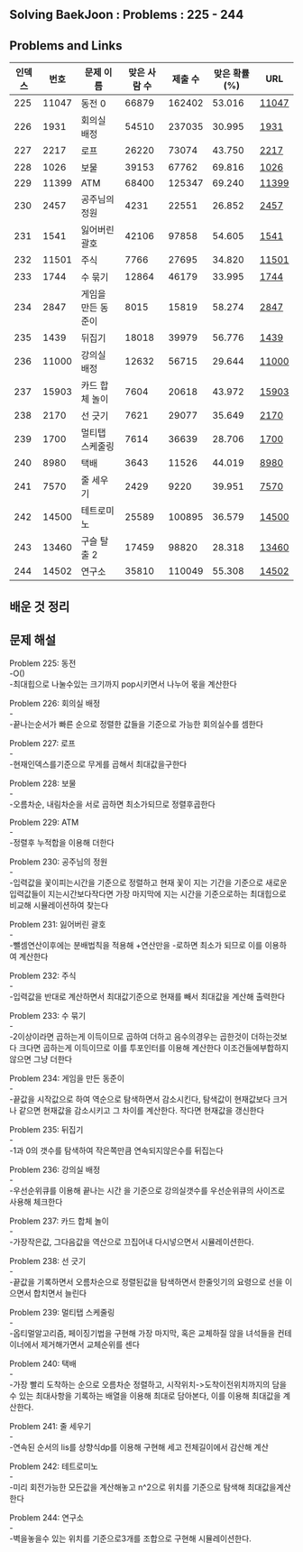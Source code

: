 ## Solving BaekJoon : Problems : 225 - 244
## Problems and Links

| 인덱스 | 번호  | 문제 이름            | 맞은 사람 수 | 제출 수  | 맞은 확률 (%) | URL                                    |
|-------|------|------------------|--------|-------|-------------|-----------------------------------------|
| 225   | 11047 | 동전 0              | 66879  | 162402 | 53.016      | [11047](https://www.acmicpc.net/problem/11047) |
| 226   | 1931  | 회의실 배정         | 54510  | 237035 | 30.995      | [1931](https://www.acmicpc.net/problem/1931)  |
| 227   | 2217  | 로프                 | 26220  | 73074  | 43.750      | [2217](https://www.acmicpc.net/problem/2217)  |
| 228   | 1026  | 보물                 | 39153  | 67762  | 69.816      | [1026](https://www.acmicpc.net/problem/1026)  |
| 229   | 11399 | ATM                | 68400  | 125347 | 69.240      | [11399](https://www.acmicpc.net/problem/11399) |
| 230   | 2457  | 공주님의 정원       | 4231   | 22551  | 26.852      | [2457](https://www.acmicpc.net/problem/2457)  |
| 231   | 1541  | 잃어버린 괄호        | 42106  | 97858  | 54.605      | [1541](https://www.acmicpc.net/problem/1541)  |
| 232   | 11501 | 주식                | 7766   | 27695  | 34.820      | [11501](https://www.acmicpc.net/problem/11501) |
| 233   | 1744  | 수 묶기              | 12864  | 46179  | 33.995      | [1744](https://www.acmicpc.net/problem/1744)  |
| 234   | 2847  | 게임을 만든 동준이   | 8015   | 15819  | 58.274      | [2847](https://www.acmicpc.net/problem/2847)  |
| 235   | 1439  | 뒤집기               | 18018  | 39979  | 56.776      | [1439](https://www.acmicpc.net/problem/1439)  |
| 236   | 11000 | 강의실 배정          | 12632  | 56715  | 29.644      | [11000](https://www.acmicpc.net/problem/11000) |
| 237   | 15903 | 카드 합체 놀이       | 7604   | 20618  | 43.972      | [15903](https://www.acmicpc.net/problem/15903) |
| 238   | 2170  | 선 긋기              | 7621   | 29077  | 35.649      | [2170](https://www.acmicpc.net/problem/2170)  |
| 239   | 1700  | 멀티탭 스케줄링      | 7614   | 36639  | 28.706      | [1700](https://www.acmicpc.net/problem/1700)  |
| 240   | 8980  | 택배                | 3643   | 11526  | 44.019      | [8980](https://www.acmicpc.net/problem/8980)  |
| 241   | 7570  | 줄 세우기            | 2429   | 9220   | 39.951      | [7570](https://www.acmicpc.net/problem/7570)  |
| 242   | 14500 | 테트로미노           | 25589  | 100895 | 36.579      | [14500](https://www.acmicpc.net/problem/14500) |
| 243   | 13460 | 구슬 탈출 2          | 17459  | 98820  | 28.318      | [13460](https://www.acmicpc.net/problem/13460) |
| 244   | 14502 | 연구소                | 35810  | 110049 | 55.308      | [14502](https://www.acmicpc.net/problem/14502) |



## 배운 것 정리 
  


## 문제 해설 
Problem 225: 동전<br>
-O()<br>
-최대힙으로 나눌수있는 크기까지 pop시키면서 나누어 몫을 계산한다<br>

Problem 226: 회의실 배정<br>
-<br>
-끝나는순서가 빠른 순으로 정렬한 값들을 기준으로 가능한 회의실수를 셈한다<br>

Problem 227: 로프<br>
-<br>
-현재인덱스를기준으로 무게를 곱해서 최대값을구한다<br>

Problem 228: 보물<br>
-<br>
-오름차순, 내림차순을 서로 곱하면 최소가되므로 정렬후곱한다 <br>

Problem 229: ATM<br>
-<br>
-정렬후 누적합을 이용해 더한다<br>

Problem 230: 공주님의 정원<br>
-<br>
-입력값을 꽃이피는시간을 기준으로 정렬하고 현재 꽃이 지는 기간을 기준으로 새로운 입력값들이 지는시간보다작다면 가장 마지막에 지는 시간을 기준으로하는 최대힙으로 비교해 시뮬레이션하여 찾는다<br>

Problem 231: 잃어버린 괄호<br>
-<br>
-뺄셈연산이후에는 분배법칙을 적용해 +연산만을 -로하면 최소가 되므로 이를 이용하여 계산한다<br>

Problem 232: 주식<br>
-<br>
-입력값을 반대로 계산하면서 최대값기준으로 현재를 빼서 최대값을 계산해 출력한다<br>

Problem 233: 수 묶기<br>
-<br>
-2이상이라면 곱하는게 이득이므로 곱하여 더하고 음수의경우는 곱한것이 더하는것보다 크다면 곱하는게 이득이므로 이를 투포인터를 이용해 계산한다 이조건들에부합하지 않으면 그냥 더한다<br>

Problem 234: 게임을 만든 동준이<br>
-<br>
-끝값을 시작값으로 하여 역순으로 탐색하면서 감소시킨다, 탐색값이 현재값보다 크거나 같으면 현재값을 감소시키고 그 차이를 계산한다. 작다면 현재값을 갱신한다<br>

Problem 235: 뒤집기<br>
-<br>
-1과 0의 갯수를 탐색하여 작은쪽만큼 연속되지않은수를 뒤집는다<br>

Problem 236: 강의실 배정<br>
-<br>
-우선순위큐를 이용해 끝나는 시간 을 기준으로 강의실갯수를 우선순위큐의 사이즈로 사용해 체크한다<br>

Problem 237: 카드 합체 놀이<br>
-<br>
-가장작은값, 그다음값을 역산으로 끄집어내 다시넣으면서 시뮬레이션한다.<br>

Problem 238: 선 긋기<br>
-<br>
-끝값을 기록하면서 오름차순으로 정렬된값을 탐색하면서 한줄잇기의 요령으로 선을 이으면서 합치면서 늘린다<br>

Problem 239: 멀티탭 스케줄링<br>
-<br>
-옵티멀알고리즘, 페이징기법을 구현해 가장 마지막, 혹은 교체하질 않을 녀석들을 컨테이너에서 제거해가면서 교체순위를 센다<br>

Problem 240: 택배<br>
-<br>
-가장 빨리 도착하는 순으로 오름차순 정렬하고, 시작위치->도착이전위치까지의 담을수 있는 최대사항을 기록하는 배열을 이용해 최대로 담아본다, 이를 이용해 최대값을 계산한다.<br>

Problem 241: 줄 세우기<br>
-<br>
-연속된 순서의 lis를 상향식dp를 이용해 구현해 세고 전체길이에서 감산해 계산<br>

Problem 242: 테트로미노<br>
-<br>
-미리 회전가능한 모든값을 계산해놓고 n^2으로 위치를 기준으로 탐색해 최대값을계산한다<br>

Problem 244: 연구소<br>
-<br>
-벽을놓을수 있는 위치를 기준으로3개를 조합으로 구현해 시뮬레이션한다.<br>
